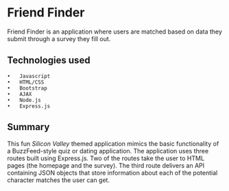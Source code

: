 # Friend Finder
Friend Finder is an application where users are matched based on data they submit through a survey they fill out.

## Technologies used
	•	Javascript
	•	HTML/CSS
	•	Bootstrap
	•	AJAX
	•	Node.js
	•	Express.js

## Summary

This fun *Silicon Valley* themed application mimics the basic functionality of a BuzzFeed-style quiz or dating application. The application uses three routes built using Express.js. Two of the routes take the user to HTML pages (the homepage and the survey). The third route delivers an API containing JSON objects that store information about each of the potential character matches the user can get.
